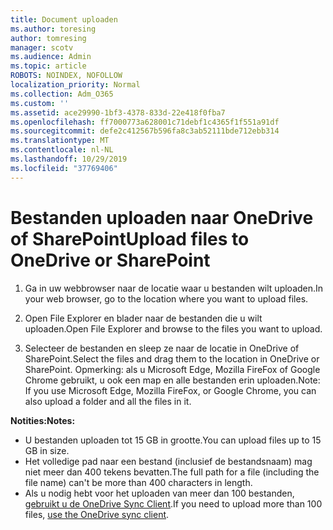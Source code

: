 ```yaml
---
title: Document uploaden
ms.author: toresing
author: tomresing
manager: scotv
ms.audience: Admin
ms.topic: article
ROBOTS: NOINDEX, NOFOLLOW
localization_priority: Normal
ms.collection: Adm_O365
ms.custom: ''
ms.assetid: ace29990-1bf3-4378-833d-22e418f0fba7
ms.openlocfilehash: ff7000773a628001c71debf1c4365f1f551a91df
ms.sourcegitcommit: defe2c412567b596fa8c3ab52111bde712ebb314
ms.translationtype: MT
ms.contentlocale: nl-NL
ms.lasthandoff: 10/29/2019
ms.locfileid: "37769406"
---
```

# <a name="upload-files-to-onedrive-or-sharepoint"></a><span data-ttu-id="3db31-102">Bestanden uploaden naar OneDrive of SharePoint</span><span class="sxs-lookup"><span data-stu-id="3db31-102">Upload files to OneDrive or SharePoint</span></span>

1. <span data-ttu-id="3db31-103">Ga in uw webbrowser naar de locatie waar u bestanden wilt uploaden.</span><span class="sxs-lookup"><span data-stu-id="3db31-103">In your web browser, go to the location where you want to upload files.</span></span>
    
2. <span data-ttu-id="3db31-104">Open File Explorer en blader naar de bestanden die u wilt uploaden.</span><span class="sxs-lookup"><span data-stu-id="3db31-104">Open File Explorer and browse to the files you want to upload.</span></span>
    
3. <span data-ttu-id="3db31-105">Selecteer de bestanden en sleep ze naar de locatie in OneDrive of SharePoint.</span><span class="sxs-lookup"><span data-stu-id="3db31-105">Select the files and drag them to the location in OneDrive or SharePoint.</span></span> <span data-ttu-id="3db31-106">Opmerking: als u Microsoft Edge, Mozilla FireFox of Google Chrome gebruikt, u ook een map en alle bestanden erin uploaden.</span><span class="sxs-lookup"><span data-stu-id="3db31-106">Note: If you use Microsoft Edge, Mozilla FireFox, or Google Chrome, you can also upload a folder and all the files in it.</span></span>
    
<span data-ttu-id="3db31-107">**Notities:**</span><span class="sxs-lookup"><span data-stu-id="3db31-107">**Notes:**</span></span>

- <span data-ttu-id="3db31-108">U bestanden uploaden tot 15 GB in grootte.</span><span class="sxs-lookup"><span data-stu-id="3db31-108">You can upload files up to 15 GB in size.</span></span> 
- <span data-ttu-id="3db31-109">Het volledige pad naar een bestand (inclusief de bestandsnaam) mag niet meer dan 400 tekens bevatten.</span><span class="sxs-lookup"><span data-stu-id="3db31-109">The full path for a file (including the file name) can't be more than 400 characters in length.</span></span> 
- <span data-ttu-id="3db31-110">Als u nodig hebt voor het uploaden van meer dan 100 bestanden, [gebruikt u de OneDrive Sync Client](https://go.microsoft.com/fwlink/?linkid=866427).</span><span class="sxs-lookup"><span data-stu-id="3db31-110">If you need to upload more than 100 files, [use the OneDrive sync client](https://go.microsoft.com/fwlink/?linkid=866427).</span></span> 
  

